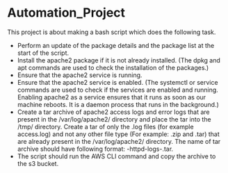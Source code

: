 # Automation_Project
This project is about making a bash script which does the following task.
* Perform an update of the package details and the package list at the start of the script.
* Install the apache2 package if it is not already installed. (The dpkg and apt commands are used to check the installation of the packages.)
* Ensure that the apache2 service is running. 
* Ensure that the apache2 service is enabled. (The systemctl or service commands are used to check if the services are enabled and running. Enabling apache2 as a service ensures that it runs as soon as our machine reboots. It is a daemon process that runs in the background.)
* Create a tar archive of apache2 access logs and error logs that are present in the /var/log/apache2/ directory and place the tar into the /tmp/ directory. Create a tar of only the .log files (for example access.log) and not any other file type (For example: .zip and .tar) that are already present in the /var/log/apache2/ directory. The name of tar archive should have following format:  <your _name>-httpd-logs-<timestamp>.tar.
* The script should run the AWS CLI command and copy the archive to the s3 bucket. 
